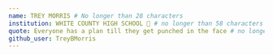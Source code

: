 ```yaml
---
name: TREY MORRIS # No longer than 28 characters
institution: WHITE COUNTY HIGH SCHOOL 🚩 # no longer than 58 characters
quote: Everyone has a plan till they get punched in the face # no longer than 100 characters, avoid using quotes(") to guarantee the format remains the same.
github_user: TreyBMorris
---
```

